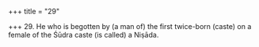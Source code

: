+++
title = "29"

+++
29. He who is begotten by (a man of) the first twice-born (caste) on a female of the Śūdra caste (is called) a Niṣāda.
